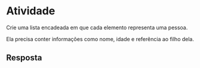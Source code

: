 # Atividade

Crie uma lista encadeada em que cada elemento representa uma pessoa.

Ela precisa conter informações como nome, idade e referência ao filho dela.

## Resposta

